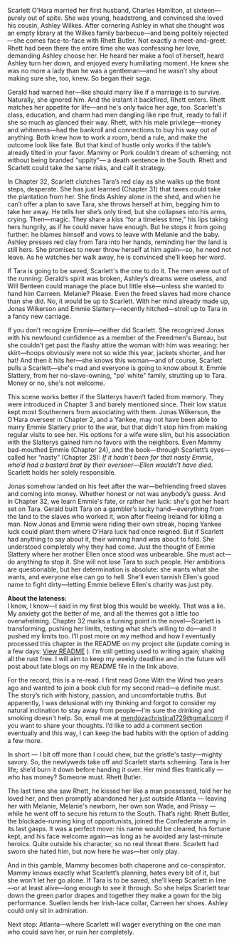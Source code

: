 Scarlett O’Hara married her first husband, Charles Hamilton, at sixteen—purely out of spite. She was young, headstrong, and convinced
she loved his cousin, Ashley Wilkes. After cornering Ashley in what she thought was an empty library at the Wilkes family barbecue—and
being politely rejected—she comes face-to-face with Rhett Butler. Not exactly a meet-and-greet: Rhett had been there the entire time she was
confessing her love, demanding Ashley choose her. He heard her make a fool of herself, heard Ashley turn her down, and enjoyed every
humiliating moment. He knew she was no more a lady than he was a gentleman—and he wasn’t shy about making sure she, too, knew.
So began their saga.

Gerald had warned her—like should marry like if a marriage is to survive. Naturally, she ignored him. And the instant it backfired,
Rhett enters. Rhett matches her appetite for life—and he's only twice her age,
too. Scarlett's class, education, and charm had men dangling like ripe fruit, ready to fall if she so much as glanced
their way. Rhett, with his male privilege—money and whiteness—had the bankroll and connections to buy his way out of anything. Both knew
how to work a room, bend a rule, and make the outcome look like fate. But that kind of hustle only works if the table’s already tilted in
your favor. Mammy or Pork couldn’t dream of scheming; not without being branded “uppity”— a death sentence in the South. Rhett and Scarlett could
take the same risks, and call it strategy.

In Chapter 32, Scarlett clutches Tara’s red clay as she walks up the front steps, desperate. She has just learned (Chapter 31) that 
taxes could take the plantation from her. She finds Ashley alone in the shed, and when he can’t offer a plan to save Tara, she throws 
herself at him, begging him to take her away. He tells her she’s only tired, but she collapses into his arms, crying. Then—magic. 
They share a kiss “for a timeless time,” his lips taking hers hungrily, as if he could never have enough. But he stops it from going 
further: he blames himself and vows to leave with Melanie and the baby. Ashley presses red clay from Tara into her 
hands, reminding her the land is still hers. She promises to never throw herself at him again—so, he need not leave. As he watches her walk away, he is convinced she’ll keep her word.

If Tara is going to be saved, Scarlett's the one to do it. The men were out of the running: Gerald’s spirit was 
broken, Ashley’s dreams were useless, and Will Benteen could manage the place but little else—unless she wanted to hand him Carreen. Melanie? 
Please. Even the freed slaves had more chance than she did. No, it would be up to Scarlett. With her mind already made up,
Jonas Wilkerson and Emmie Slattery—recently hitched—stroll up to Tara in a fancy new carriage.

If you don’t recognize Emmie—neither did Scarlett. She recognized Jonas with his newfound confidence as a member of the Freedmen's Bureau, but
she couldn’t get past the flashy attire the woman with him was wearing: her skirt—hoops obviously were not so wide this year, jackets shorter,
and her hat! And then it hits her—she knows this woman—and of course, Scarlett pulls a Scarlett—she's mad and everyone is going to know about
it. Emmie Slattery, from her no-slave-owning, "po' white" family, strutting up to Tara. Money or no, she's not welcome.

This scene works better if the Slatterys haven’t faded from memory. They were introduced in Chapter 3 and barely mentioned since. Their low
status kept most Southerners from associating with them. Jonas Wilkerson, the O’Hara overseer in Chapter 2, and a Yankee, may not have been
able to marry Emmie Slattery prior to the war, but that didn't stop him from making regular visits to see her. His options for a wife were slim,
but his association with the Slatterys gained him no favors with the neighbors. Even Mammy bad-mouthed Emmie (Chapter 24), and the book—through
Scarlett’s eyes—called her “nasty” (Chapter 25): *If it hadn’t been for that nasty Emmie, who’d had a bastard brat by their overseer—Ellen
wouldn’t have died.* Scarlett holds her solely responsible.

Jonas somehow landed on his feet after the war—befriending freed slaves and coming into money. Whether honest or not was anybody’s guess.
And in Chapter 32, we learn Emmie's fate, or rather her luck: she's got her heart set on Tara. Gerald built Tara on a gambler’s lucky hand—everything from
the land to the slaves who worked it, won after fleeing Ireland for killing a man. Now Jonas and Emmie were riding their own streak, hoping Yankee luck could
plant them where O'Hara luck had once reigned. But if Scarlett had anything to say about it, their winning hand was about to fold.
She understood completely why they had come. Just the thought of Emmie Slattery where
her mother Ellen once stood was unbearable. She must act—do anything to stop it. She will not lose Tara to such people. Her ambitions are
questionable, but her determination is absolute: she wants what she wants, and everyone else can go to hell. She'll even tarnish Ellen's good
name to fight dirty—letting Emmie believe Ellen's charity was just pity.

**About the lateness:**<br>
I know, I know—I said in my first blog this would be weekly. That was a lie. My anxiety got the better of me, and all the themes got a
little too overwhelming. Chapter 32 marks a turning point in the novel—Scarlett is transforming, pushing her limits, testing what she’s willing
to do—and it pushed my limits too. I’ll post more on my method and how I eventually processed this chapter in the README on my project site
(update coming in a few days: [View README](README.MD)
). I’m still getting used to writing again; shaking all the rust free. I will aim to keep my weekly deadline and in the future
will post about late blogs on my README file in the link above.

For the record, this is a re-read. I first read Gone With the Wind two years ago and wanted to join a book club for my second read—a definite
must. The story’s rich with history, passion, and uncomfortable truths. But apparently, I was delusional with my thinking and forgot to consider my 
natural inclination to stay away from people—I'm sure the drinking and smoking doesn't help. So, email me at mendozachristina1729@gmail.com if you want to share your thoughts. I’d
like to add a comment section eventually and this way, I can keep the bad habits with the option of adding a few more.

In short — I bit off more than I could chew, but the gristle's tasty—mighty savory. So, the newlyweds take off and Scarlett starts scheming. Tara is her life; 
she’d burn it down before handing it over. Her mind flies frantically — who has money? Someone must. Rhett Butler.

The last time she saw Rhett, he kissed her like a man possessed, told her he loved her, and then promptly abandoned her just outside Atlanta — 
leaving her with Melanie, Melanie's newborn, her own son Wade, and Prissy — while he went off to secure his return to the South. That’s right: 
Rhett Butler, the blockade-running king of opportunists, joined the Confederate army in its last gasps. It was a perfect move: his name would 
be cleared, his fortune kept, and his face welcome again—as long as he avoided any last-minute heroics. Quite outside his character, so no real 
threat there. Scarlett had sworn she hated him, but now here he was—her only play. 

And in this gamble, Mammy becomes both chaperone and co-conspirator. Mammy knows exactly what Scarlett’s planning, hates every bit of it, 
but she won’t let her go alone. If Tara is to be saved, she’ll keep Scarlett in line—or at least alive—long enough to see it through. 
So she helps Scarlett tear down the green parlor drapes and together they make a gown for the big 
performance. Suellen lends her Irish-lace collar, Carreen her shoes. Ashley could only sit in admiration. 

Next stop: Atlanta—where Scarlett will wager everything on the one man who could save her, or ruin her completely.    

